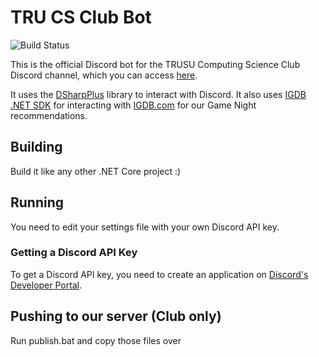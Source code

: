 # TRU CS Club Bot

![Build Status](https://github.com/trucsclub/TRUCSBot/workflows/Build%20Status/badge.svg)

This is the official Discord bot for the TRUSU Computing Science Club Discord channel, which you can access [here](https://trucsclub.ca/discord). 

It uses the [DSharpPlus](https://github.com/DSharpPlus/DSharpPlus) library to interact with Discord. It also uses [IGDB .NET SDK](https://github.com/kamranayub/igdb-dotnet) for interacting with [IGDB.com](https://www.igdb.com/) for our Game Night recommendations. 

## Building

Build it like any other .NET Core project :)

## Running

You need to edit your settings file with your own Discord API key.

### Getting a Discord API Key

To get a Discord API key, you need to create an application on [Discord's Developer Portal](https://discord.com/developers/applications).

## Pushing to our server (Club only)

Run publish.bat and copy those files over
